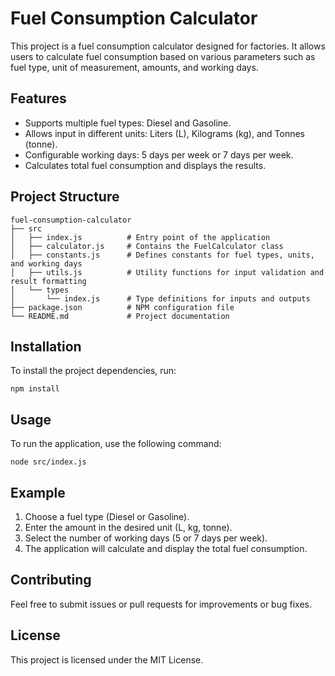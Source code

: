 # Fuel Consumption Calculator

This project is a fuel consumption calculator designed for factories. It allows users to calculate fuel consumption based on various parameters such as fuel type, unit of measurement, amounts, and working days.

## Features

- Supports multiple fuel types: Diesel and Gasoline.
- Allows input in different units: Liters (L), Kilograms (kg), and Tonnes (tonne).
- Configurable working days: 5 days per week or 7 days per week.
- Calculates total fuel consumption and displays the results.

## Project Structure

```
fuel-consumption-calculator
├── src
│   ├── index.js          # Entry point of the application
│   ├── calculator.js     # Contains the FuelCalculator class
│   ├── constants.js      # Defines constants for fuel types, units, and working days
│   ├── utils.js          # Utility functions for input validation and result formatting
│   └── types
│       └── index.js      # Type definitions for inputs and outputs
├── package.json          # NPM configuration file
└── README.md             # Project documentation
```

## Installation

To install the project dependencies, run:

```
npm install
```

## Usage

To run the application, use the following command:

```
node src/index.js
```

## Example

1. Choose a fuel type (Diesel or Gasoline).
2. Enter the amount in the desired unit (L, kg, tonne).
3. Select the number of working days (5 or 7 days per week).
4. The application will calculate and display the total fuel consumption.

## Contributing

Feel free to submit issues or pull requests for improvements or bug fixes. 

## License

This project is licensed under the MIT License.